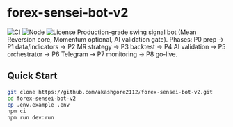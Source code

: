 # forex-sensei-bot-v2
[![CI](https://img.shields.io/github/actions/workflow/status/akashgore2112/forex-sensei-bot-v2/ci.yml?branch=main)](../../actions)
![Node](https://img.shields.io/badge/node-20.x-blue)
![License](https://img.shields.io/badge/license-MIT-green)
Production-grade swing signal bot (Mean Reversion core, Momentum optional, AI validation gate).
Phases: P0 prep → P1 data/indicators → P2 MR strategy → P3 backtest → P4 AI validation → P5 orchestrator → P6 Telegram → P7 monitoring → P8 go-live.
## Quick Start
```bash
git clone https://github.com/akashgore2112/forex-sensei-bot-v2.git
cd forex-sensei-bot-v2
cp .env.example .env
npm ci
npm run dev:run
